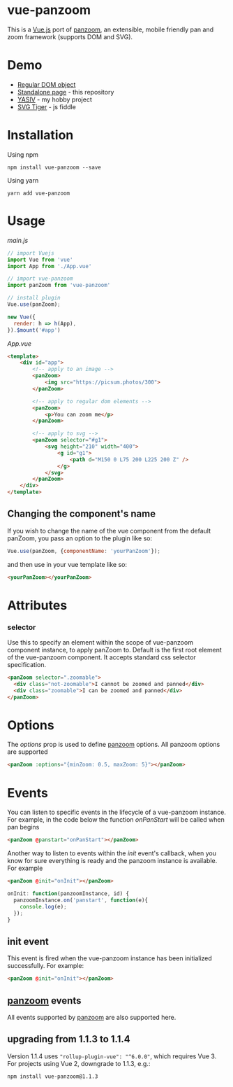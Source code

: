 # vue-panzoom

This is a [Vue.js](https://vuejs.org/) port of [panzoom](https://github.com/anvaka/panzoom), an extensible, mobile friendly pan and zoom framework (supports DOM and SVG).

# Demo

 * [Regular DOM object](https://anvaka.github.io/panzoom/demo/dom.html)
 * [Standalone page](https://anvaka.github.io/panzoom/demo/index.html) - this repository
 * [YASIV](http://www.yasiv.com/#/Search?q=algorithms&category=Books&lang=US) - my hobby project
 * [SVG Tiger](https://jsfiddle.net/uwxcmbyg/609/) - js fiddle

# Installation

Using npm

```
npm install vue-panzoom --save
```

Using yarn

```
yarn add vue-panzoom
```

# Usage

*main.js*
``` js
// import Vuejs
import Vue from 'vue'
import App from './App.vue'

// import vue-panzoom
import panZoom from 'vue-panzoom'

// install plugin
Vue.use(panZoom);

new Vue({
  render: h => h(App),
}).$mount('#app')
```

*App.vue*
``` html
<template>
    <div id="app">
        <!-- apply to an image -->
        <panZoom>
            <img src="https://picsum.photos/300">
        </panZoom>

        <!-- apply to regular dom elements -->
        <panZoom>
            <p>You can zoom me</p>
        </panZoom>

        <!-- apply to svg -->
        <panZoom selector="#g1">
            <svg height="210" width="400">
                <g id="g1">
                    <path d="M150 0 L75 200 L225 200 Z" />
                </g>
            </svg>
        </panZoom>
    </div>
</template>
```

## Changing the component's name

If you wish to change the name of the vue component from the default panZoom, you pass an option to the plugin like so:
``` js
Vue.use(panZoom, {componentName: 'yourPanZoom'});
```

and then use in your vue template like so:
``` html
<yourPanZoom></yourPanZoom>
```

# Attributes
### selector
Use this to specify an element within the scope of vue-panzoom component instance, to apply panZoom to. Default is the first root element of the vue-panzoom component. It accepts standard css selector specification.
``` html
<panZoom selector=".zoomable">
  <div class="not-zoomable">I cannot be zoomed and panned</div>
  <div class="zoomable">I can be zoomed and panned</div>
</panZoom>
```

# Options
The *options* prop is used to define [panzoom](https://github.com/anvaka/panzoom) options. All panzoom options are supported
``` html
<panZoom :options="{minZoom: 0.5, maxZoom: 5}"></panZoom>
```

# Events
You can listen to specific events in the lifecycle of a vue-panzoom instance. For example, in the code below the function *onPanStart* will be called when pan begins
``` html
<panZoom @panstart="onPanStart"></panZoom>
```

Another way to listen to events within the *init* event's callback, when you know for sure everything is ready and the panzoom instance is available. For example
``` html
<panZoom @init="onInit"></panZoom>
```
``` js
onInit: function(panzoomInstance, id) {
  panzoomInstance.on('panstart', function(e){
    console.log(e);
  });
}
```

## init event
This event is fired when the vue-panzoom instance has been initialized successfully. For example:
``` html
<panZoom @init="onInit"></panZoom>
```

## [panzoom](https://github.com/anvaka/panzoom) events
All events supported by [panzoom](https://github.com/anvaka/panzoom) are also supported here.

## upgrading from 1.1.3 to 1.1.4
Version 1.1.4 uses `"rollup-plugin-vue": "^6.0.0"`, which requires Vue 3. For projects using Vue 2, downgrade to 1.1.3, e.g.:
```sh
npm install vue-panzoom@1.1.3
```
